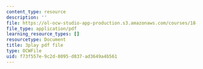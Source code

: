 ```yaml
---
content_type: resource
description: ''
file: https://ol-ocw-studio-app-production.s3.amazonaws.com/courses/18-06sc-linear-algebra-fall-2011/f73f557e9c2d8095d837ad3649a4b561_hSRcHTafkjE.pdf
file_type: application/pdf
learning_resource_types: []
resourcetype: Document
title: 3play pdf file
type: OCWFile
uid: f73f557e-9c2d-8095-d837-ad3649a4b561
---
```


